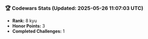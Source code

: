 ### 🏆 Codewars Stats (Updated: 2025-05-26 11:07:03 UTC)

- **Rank:** 8 kyu
- **Honor Points:** 3
- **Completed Challenges:** 1
